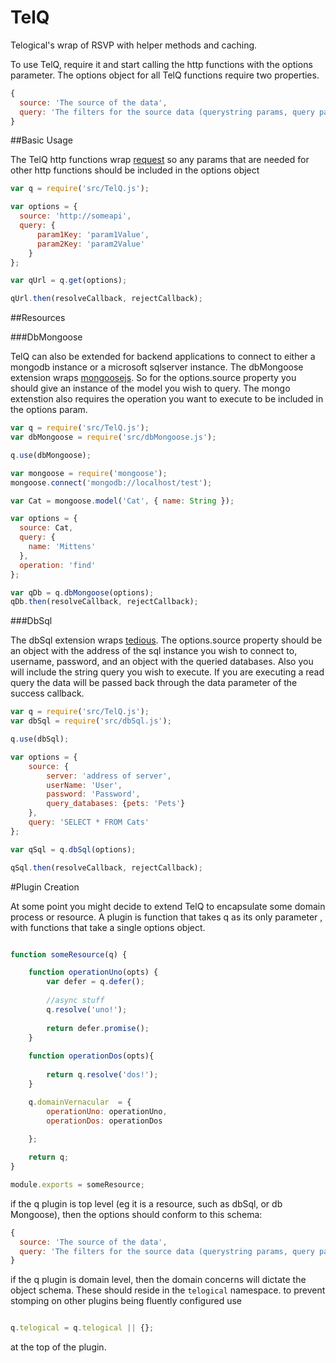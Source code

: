 TelQ
====
Telogical's wrap of RSVP with helper methods and caching.

To use TelQ, require it and start calling the http functions with the options
parameter.  The options object for all TelQ functions require two properties.

```js
{
  source: 'The source of the data',
  query: 'The filters for the source data (querystring params, query params, etc)
}
```

##Basic Usage

The TelQ http functions wrap [request](https://github.com/mikeal/request) so any params that are
needed for other http functions should be included in the options object

```js
var q = require('src/TelQ.js');

var options = {
  source: 'http://someapi',
  query: {
      param1Key: 'param1Value',
      param2Key: 'param2Value'
    }
};

var qUrl = q.get(options);

qUrl.then(resolveCallback, rejectCallback);
```

##Resources

###DbMongoose

TelQ can also be extended for backend applications to connect to either a mongodb instance or a microsoft sqlserver instance.  The dbMongoose extension wraps [mongoosejs](http://mongoosejs.com).  So for the options.source property you should give an instance of the model you wish to query.  The mongo extenstion also requires the operation you want to execute to be included in the options param.  

```js
var q = require('src/TelQ.js');
var dbMongoose = require('src/dbMongoose.js');

q.use(dbMongoose);

var mongoose = require('mongoose');
mongoose.connect('mongodb://localhost/test');

var Cat = mongoose.model('Cat', { name: String });

var options = {
  source: Cat,
  query: {
    name: 'Mittens'
  },
  operation: 'find'
};

var qDb = q.dbMongoose(options);
qDb.then(resolveCallback, rejectCallback);
```

###DbSql

The dbSql extension wraps [tedious](https://github.com/pekim/tedious).  The options.source property should be an object with the address of the sql instance you wish to connect to, username, password, and an object with the queried databases.  Also you will include the string query you wish to execute.  If you are executing a read query the data will be passed back through the data parameter of the success callback.

```js
var q = require('src/TelQ.js');
var dbSql = require('src/dbSql.js');

q.use(dbSql);

var options = {
    source: {
        server: 'address of server',
        userName: 'User',
        password: 'Password',
        query_databases: {pets: 'Pets'}
    },
    query: 'SELECT * FROM Cats'
};

var qSql = q.dbSql(options);

qSql.then(resolveCallback, rejectCallback);
```
#Plugin Creation

At some point you might decide to extend TelQ to encapsulate some domain process or resource. 
A plugin is function that takes q as its only parameter , with functions that take a single options object.

```js

function someResource(q) {

    function operationUno(opts) {
        var defer = q.defer();
    
        //async stuff
        q.resolve('uno!');
        
        return defer.promise();
    }
    
    function operationDos(opts){
        
        return q.resolve('dos!');
    }

    q.domainVernacular  = {
        operationUno: operationUno,
        operationDos: operationDos
    
    };

    return q;
}

module.exports = someResource;

```

if the q plugin is top level (eg it is a resource, such as dbSql, or db Mongoose), then the options should conform to this schema:

```js
{
  source: 'The source of the data',
  query: 'The filters for the source data (querystring params, query params, etc)
}

```

if the q plugin is domain level, then the domain concerns will dictate the object schema. These should reside in the `telogical` namespace.
to prevent stomping on other plugins being fluently configured use

```js

q.telogical = q.telogical || {};

```
at the top of the plugin.












